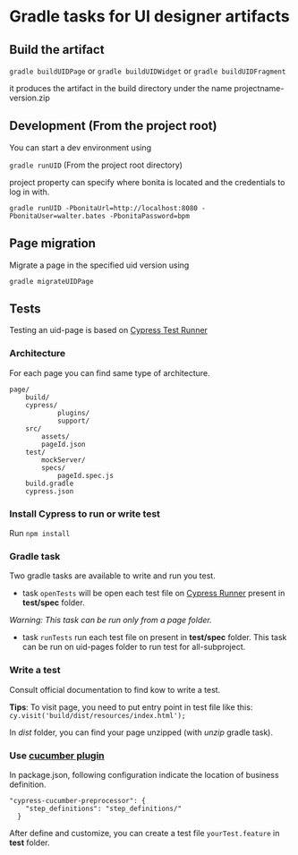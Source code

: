 
# Gradle tasks for UI designer artifacts

## Build the artifact

``gradle buildUIDPage`` or ``gradle buildUIDWidget`` or ``gradle buildUIDFragment``

it produces the artifact in the build directory under the name projectname-version.zip

## Development (From the project root)

You can start a dev environment using

``gradle runUID`` (From the project root directory)

project property can specify where bonita is located and the credentials to log in with.

``gradle runUID -PbonitaUrl=http://localhost:8080 -PbonitaUser=walter.bates -PbonitaPassword=bpm``

## Page migration

Migrate a page in the specified uid version using

``gradle migrateUIDPage``

## Tests

Testing an uid-page is based on [Cypress Test Runner](https://docs.cypress.io/guides/overview/why-cypress.html#)

### Architecture
For each page you can find same type of architecture.
```
page/
    build/  
    cypress/            
            plugins/
            support/            
    src/
        assets/
        pageId.json
    test/
        mockServer/
        specs/
            pageId.spec.js
    build.gradle
    cypress.json
  ```  

### Install Cypress to run or write test
Run ``npm install``

### Gradle task

Two gradle tasks are available to write and run you test.
* task ``openTests`` will be open each test file on [Cypress Runner](https://docs.cypress.io/guides/core-concepts/test-runner.html#) present in **test/spec** folder.

_Warning: This task can be run only from a page folder._

* task ``runTests`` run each test file on present in **test/spec** folder. This task can be run on uid-pages folder to run test for all-subproject.
  
### Write a test
Consult official documentation to find kow to write a test.

**Tips**: To visit page, you need to put entry point in test file like this: 
 ``cy.visit('build/dist/resources/index.html');``
 
 In _dist_ folder, you can find your page unzipped (with _unzip_ gradle task).
 
 
 ### Use [cucumber plugin](https://github.com/TheBrainFamily/cypress-cucumber-preprocessor)
 In package.json, following configuration indicate the location of business definition. 
 ```
 "cypress-cucumber-preprocessor": {
     "step_definitions": "step_definitions/"
   }
 ```
 
 After define and customize, you can create a test file ``yourTest.feature`` in **test** folder.
